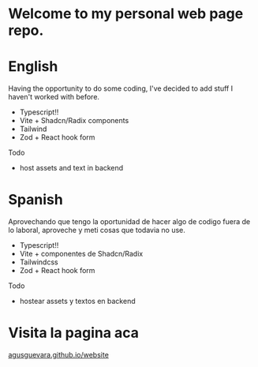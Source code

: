 # Welcome to my personal web page repo.

# English 

Having the opportunity to do some coding, I've decided to add stuff I haven't worked with before.

- Typescript!!
- Vite + Shadcn/Radix components
- Tailwind
- Zod + React hook form

Todo
- host assets and text in backend 

# Spanish

Aprovechando que tengo la oportunidad de hacer algo de codigo fuera de lo laboral, aproveche y meti cosas que todavia no use.

- Typescript!!
- Vite + componentes de Shadcn/Radix
- Tailwindcss
- Zod + React hook form

Todo
- hostear assets y textos en backend

# Visita la pagina aca

[agusguevara.github.io/website](https://www.agusguevara.github.io/website)

